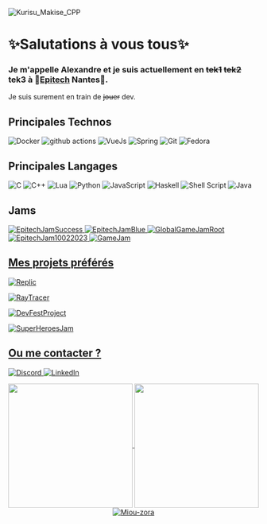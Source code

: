 ![Kurisu_Makise_CPP](https://user-images.githubusercontent.com/91665686/219899520-0289838a-afe4-4108-8cff-fa09d07193b3.png)
# ✨Salutations à vous tous✨
### Je m'appelle Alexandre et je suis actuellement en <strike>tek1</strike> <strike>tek2</strike> tek3 à 🌈[Epitech](https://www.epitech.eu/) Nantes🌈.
Je suis surement en train de <strike>jouer</strike> dev.

## Principales Technos
![Docker](https://img.shields.io/badge/-❤️Docker❤️-46a2f1?style=for-the-badge&logo=docker&logoColor=white)
![github actions](https://img.shields.io/badge/-Github_Actions-2088FF?style=for-the-badge&logo=github-actions&logoColor=white)
![VueJs](https://img.shields.io/badge/-VueJS-35495E?style=for-the-badge&logo=vuedotjs&logoColor=4FC08D)
![Spring](https://img.shields.io/badge/-Spring-6DB33F?style=for-the-badge&logo=Spring&logoColor=white)
![Git](https://img.shields.io/badge/GIT-E44C30?style=for-the-badge&logo=git&logoColor=white)
![Fedora](https://img.shields.io/badge/❤️Fedora❤️-3C6EB4?style=for-the-badge&logo=fedora&logoColor=white)

## Principales Langages
![C](https://img.shields.io/badge/C-00599C?style=for-the-badge&logo=c&logoColor=white)
![C++](https://img.shields.io/badge/❤️c++❤️-%2300599C.svg?style=for-the-badge&logo=c%2B%2B&logoColor=white)
![Lua](https://img.shields.io/badge/lua-%232C2D72.svg?style=for-the-badge&logo=lua&logoColor=white)
![Python](https://img.shields.io/badge/python-3670A0?style=for-the-badge&logo=python&logoColor=ffdd54)
![JavaScript](https://img.shields.io/badge/javascript-%23323330.svg?style=for-the-badge&logo=javascript&logoColor=%23F7DF1E)
![Haskell](https://img.shields.io/badge/Haskell-5D4F85?style=for-the-badge&logo=haskell&logoColor=white)
![Shell Script](https://img.shields.io/badge/shell_script-%23121011.svg?style=for-the-badge&logo=gnu-bash&logoColor=white)
![Java](https://img.shields.io/badge/Java-ED8B00?style=for-the-badge&logo=java&logoColor=white)

## Jams
<a href="https://github.com/twingoof/MONKE" target="_blank"><img alt="EpitechJamSuccess" src="https://img.shields.io/badge/EpitechJam_Success_~_MONKEY-FFD700?&style=for-the-badge&logoColor=white" />
<a href="https://github.com/Queng123/Jam" target="_blank"><img alt="EpitechJamBlue" src="https://img.shields.io/badge/EpitechJam_Blue_~_Blue-0000FF?&style=for-the-badge&logoColor=white" />
<a href="https://github.com/Queng123/GGJ" target="_blank"><img alt="GlobalGameJamRoot" src="https://img.shields.io/badge/GlobalGameJam_Root_~_We_löve_root-8B4513?&style=for-the-badge&logoColor=white" />
<a href="https://github.com/Miou-zora/Jam-10-02-2023" target="_blank"><img alt="EpitechJam10022023" src="https://img.shields.io/badge/EpitechJam_Super_Hero_~_Jammy-7186FF?&style=for-the-badge&logoColor=white" />
<a href="https://github.com/Miou-zora/HindiPatas" target="_blank"><img alt="GameJam" src="https://img.shields.io/badge/EpitechJam_Game_~_Hindi_Patas-AA2430?&style=for-the-badge&logoColor=white" />

## Mes projets préférés
<a href="https://github.com/Miou-zora/Replic" target="_blank"><img alt="Replic" src="https://img.shields.io/badge/Replic-FFD343?&style=for-the-badge&logoColor=white" />

<a href="https://github.com/Miou-zora/Raytracer" target="_blank"><img alt="RayTracer" src="https://img.shields.io/badge/RayTracer-031474?&style=for-the-badge&logoColor=white" />

<a href="https://github.com/Queng123/Project-DevFest" target="_blank"><img alt="DevFestProject" src="https://img.shields.io/badge/DevFest_~_Star_Wars-B8B8B8?&style=for-the-badge&logoColor=white" />

<a href="https://github.com/Miou-zora/Jam-10-02-2023" target="_blank"><img alt="SuperHeroesJam" src="https://img.shields.io/badge/EpitechJam_Super_Heroes_~_Jammy-7186FF?&style=for-the-badge&logoColor=white" />


## Ou me contacter ?
![Discord](https://img.shields.io/badge/Discord-7289DA?style=for-the-badge&label=Miouzora_8182&logo=discord&logoColor=white)
<a href="https://www.linkedin.com/in/alexandre-franquet/" target="_blank"><img alt="LinkedIn" src="https://img.shields.io/badge/linkedin-%230077B5.svg?&style=for-the-badge&logo=linkedin&logoColor=white" />
  
<div align="center">
<img style="vertical-align: middle;" height="250em" src="https://github-readme-stats.vercel.app/api?username=Miou-zora&theme=chartreuse-dark&hide_border=true" />
<img style="vertical-align: middle;" height="250em" src="https://github-readme-stats.vercel.app/api/top-langs?username=Miou-zora&theme=chartreuse-dark&hide_border=true" />
<img align="center" src="https://github-readme-streak-stats.herokuapp.com/?user=Miou-zora&hide_border=true&currStreakNum=C3D1D9&theme=chartreuse-dark" alt="Miou-zora" />
</div>
